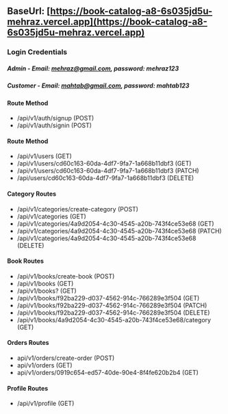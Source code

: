 ## BaseUrl: [https://book-catalog-a8-6s035jd5u-mehraz.vercel.app](https://book-catalog-a8-6s035jd5u-mehraz.vercel.app)

### Login Credentials
##### Admin - Email: mehraz@gmail.com, password: mehraz123
##### Customer - Email: mahtab@gmail.com, password: mahtab123
#### Route	Method
* /api/v1/auth/signup	(POST)
* /api/v1/auth/signin	(POST)

#### Route	Method
* /api/v1/users	(GET)
* /api/v1/users/cd60c163-60da-4df7-9fa7-1a668b11dbf3	(GET)
* /api/v1/users/cd60c163-60da-4df7-9fa7-1a668b11dbf3	(PATCH)
* /api/users/cd60c163-60da-4df7-9fa7-1a668b11dbf3	(DELETE)

#### Category Routes
* /api/v1/categories/create-category	(POST)
* /api/v1/categories	(GET)
* /api/v1/categories/4a9d2054-4c30-4545-a20b-743f4ce53e68	(GET)
* /api/v1/categories/4a9d2054-4c30-4545-a20b-743f4ce53e68	(PATCH)
* /api/v1/categories/4a9d2054-4c30-4545-a20b-743f4ce53e68	(DELETE)

#### Book Routes
* /api/v1/books/create-book	(POST)
* /api/v1/books	(GET)
* /api/v1/books?	(GET)
* /api/v1/books/f92ba229-d037-4562-914c-766289e3f504	(GET)
* /api/v1/books/f92ba229-d037-4562-914c-766289e3f504	(PATCH)
* /api/v1/books/f92ba229-d037-4562-914c-766289e3f504	(DELETE)
* /api/v1/books/4a9d2054-4c30-4545-a20b-743f4ce53e68/category	(GET)

#### Orders Routes
* api/v1/orders/create-order	(POST)
* api/v1/orders	(GET)
* api/v1/orders/0919c654-ed57-40de-90e4-8f4fe620b2b4	(GET)

#### Profile Routes
* /api/v1/profile	(GET)
